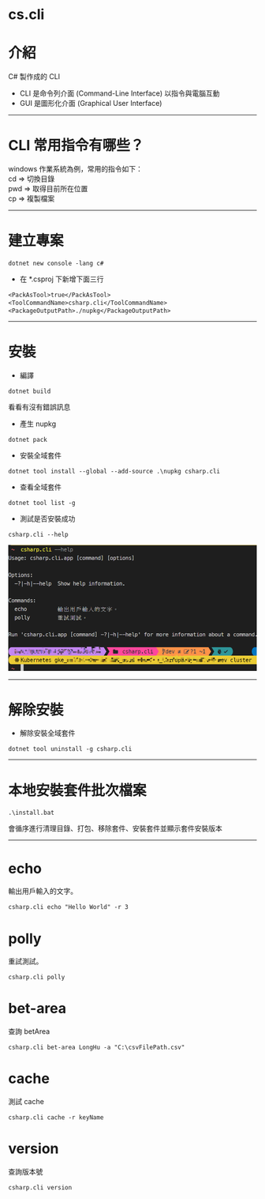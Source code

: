 # cs.cli
# 介紹
C# 製作成的 CLI
- CLI 是命令列介面 (Command-Line Interface)
以指令與電腦互動
- GUI 是圖形化介面 (Graphical User Interface)

---

# CLI 常用指令有哪些？
windows 作業系統為例，常用的指令如下：  
cd	=> 切換目錄  
pwd	=> 取得目前所在位置  
cp	=> 複製檔案  

---

# 建立專案
```bash=
dotnet new console -lang c#
```
- 在 *.csproj 下新增下面三行
```xml=
<PackAsTool>true</PackAsTool>
<ToolCommandName>csharp.cli</ToolCommandName>
<PackageOutputPath>./nupkg</PackageOutputPath>
```

---

# 安裝
- 編譯
```bash=
dotnet build
```
看看有沒有錯誤訊息
- 產生 nupkg
```bash=
dotnet pack
```
- 安裝全域套件
```bash=
dotnet tool install --global --add-source .\nupkg csharp.cli
```
- 查看全域套件
```bash=
dotnet tool list -g
```
- 測試是否安裝成功 
```bash=
csharp.cli --help
```
![help](./images/help.png)

---

# 解除安裝
- 解除安裝全域套件
```bash=
dotnet tool uninstall -g csharp.cli
```

---

# 本地安裝套件批次檔案
```bash=
.\install.bat
```
會循序進行清理目錄、打包、移除套件、安裝套件並顯示套件安裝版本  

---

# echo
輸出用戶輸入的文字。
```bash=
csharp.cli echo "Hello World" -r 3
```
# polly
重試測試。
```bash=
csharp.cli polly
```

# bet-area
查詢 betArea
```bash=
csharp.cli bet-area LongHu -a "C:\csvFilePath.csv"
```

# cache
測試 cache
```bash=
csharp.cli cache -r keyName
```

# version
查詢版本號
```bash=
csharp.cli version
```
